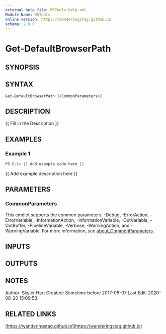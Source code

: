 ```yaml
---
external help file: WSTools-help.xml
Module Name: WSTools
online version: https://wanderingstag.github.io
schema: 2.0.0
---
```


# Get-DefaultBrowserPath

## SYNOPSIS

## SYNTAX

```
Get-DefaultBrowserPath [<CommonParameters>]
```

## DESCRIPTION
{{ Fill in the Description }}

## EXAMPLES

### Example 1
```powershell
PS C:\> {{ Add example code here }}
```

{{ Add example description here }}

## PARAMETERS

### CommonParameters
This cmdlet supports the common parameters: -Debug, -ErrorAction, -ErrorVariable, -InformationAction, -InformationVariable, -OutVariable, -OutBuffer, -PipelineVariable, -Verbose, -WarningAction, and -WarningVariable. For more information, see [about_CommonParameters](http://go.microsoft.com/fwlink/?LinkID=113216).

## INPUTS

## OUTPUTS

## NOTES
Author: Skyler Hart
Created: Sometime before 2017-08-07
Last Edit: 2020-08-20 15:09:53

## RELATED LINKS

[https://wanderingstag.github.io](https://wanderingstag.github.io)

